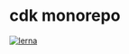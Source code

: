 # cdk monorepo

[![lerna](https://img.shields.io/badge/maintained%20with-lerna-cc00ff.svg)](https://lerna.js.org/)
